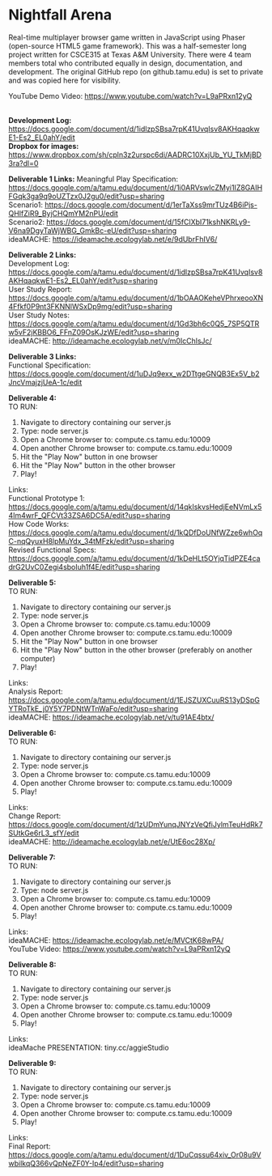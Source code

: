 # Nightfall Arena </br>
Real-time multiplayer browser game written in JavaScript using Phaser (open-source HTML5 game framework). This was a half-semester long project written for CSCE315 at Texas A&M University. There were 4 team members total who contributed equally in design, documentation, and development. The original GitHub repo (on github.tamu.edu) is set to private and was copied here for visibility.

YouTube Demo Video: https://www.youtube.com/watch?v=L9aPRxn12yQ <br><br>

**Development Log:** https://docs.google.com/document/d/1idlzpSBsa7rpK41UvqIsv8AKHqaqkwE1-Es2_EL0ahY/edit </br> 
**Dropbox for images:** https://www.dropbox.com/sh/cpln3z2urspc6di/AADRC10XxjUb_YU_TkMjBD3ra?dl=0 </br>

**Deliverable 1 Links:**
Meaningful Play Specification: https://docs.google.com/a/tamu.edu/document/d/1i0ARVswIcZMyi1IZ8GAIHFGqk3ga9q9oUZTzx0J2gu0/edit?usp=sharing </br>
Scenario1: https://docs.google.com/document/d/1erTaXss9mrTUz4B6iPjs-QHIfZiR9_ByjCHQmYM2nPU/edit </br>
Scenario2: https://docs.google.com/document/d/15fClXbI71kshNKRLy9-V6na9DgyTaWjWBG_GmkBc-eU/edit?usp=sharing </br>
ideaMACHE: https://ideamache.ecologylab.net/e/9dUbrFhIV6/ </br>

**Deliverable 2 Links:** </br> 
Development Log: https://docs.google.com/a/tamu.edu/document/d/1idlzpSBsa7rpK41UvqIsv8AKHqaqkwE1-Es2_EL0ahY/edit?usp=sharing </br>
User Study Report: https://docs.google.com/a/tamu.edu/document/d/1bOAAOKeheVPhrxeooXN4Ffkf0P9nt3FKNNlWSxDp9mg/edit?usp=sharing </br>
User Study Notes: https://docs.google.com/a/tamu.edu/document/d/1Gd3bh6c0Q5_7SP5QTRw5vF2jKBBO6_FFnZ09OsKJzWE/edit?usp=sharing </br>
ideaMACHE: http://ideamache.ecologylab.net/v/m0IcChlsJc/ </br>

**Deliverable 3 Links:**</br> 
Functional Specification: https://docs.google.com/document/d/1uDJq9exx_w2DTtgeGNQB3Ex5V_b2JncVmajzjUeA-1c/edit </br>

**Deliverable 4:**</br>
TO RUN:</br>
1. Navigate to directory containing our server.js </br>
2. Type: node server.js </br>
3. Open a Chrome browser to: compute.cs.tamu.edu:10009 </br>
4. Open another Chrome browser to: compute.cs.tamu.edu:10009 </br>
5. Hit the "Play Now" button in one browser </br>
6. Hit the "Play Now" button in the other browser </br>
7. Play! </br>

Links:</br>
Functional Prototype 1: https://docs.google.com/a/tamu.edu/document/d/14qkIskvsHedjEeNVmLx54Im4wrF_QFCVt33ZSA6DC5A/edit?usp=sharing </br> How Code Works: https://docs.google.com/a/tamu.edu/document/d/1kQDfDoUNfWZze6whOqC-nqQyuxH8lpMuYdx_34tMFzk/edit?usp=sharing </br> Revised Functional Specs: https://docs.google.com/a/tamu.edu/document/d/1kDeHLt5OYjqTidPZE4cadrG2UvC0Zegi4sboIuh1f4E/edit?usp=sharing </br>

**Deliverable 5:**</br>
TO RUN:</br>
1. Navigate to directory containing our server.js </br>
2. Type: node server.js </br>
3. Open a Chrome browser to: compute.cs.tamu.edu:10009 </br>
4. Open another Chrome browser to: compute.cs.tamu.edu:10009 </br>
5. Hit the "Play Now" button in one browser </br>
6. Hit the "Play Now" button in the other browser (preferably on another computer) </br>
7. Play! </br>

Links:</br>
Analysis Report: https://docs.google.com/a/tamu.edu/document/d/1EJSZUXCuuRS13yDSpGYTRoTkE_j0Y5Y7PDNtWTnWaFo/edit?usp=sharing </br>
ideaMACHE: https://ideamache.ecologylab.net/v/tu91AE4btx/ </br>

**Deliverable 6:**</br>
TO RUN:</br>
1. Navigate to directory containing our server.js </br>
2. Type: node server.js </br>
3. Open a Chrome browser to: compute.cs.tamu.edu:10009 </br>
4. Open another Chrome browser to: compute.cs.tamu.edu:10009 </br>
5. Play! </br>

Links: </br>
Change Report: https://docs.google.com/document/d/1zUDmYunqJNYzVeQfiJylmTeuHdRk7SUtkGe6rL3_sfY/edit </br>
ideaMACHE: http://ideamache.ecologylab.net/e/UtE6oc28Xp/ </br>

**Deliverable 7:**</br>
TO RUN:</br>
1. Navigate to directory containing our server.js </br>
2. Type: node server.js </br>
3. Open a Chrome browser to: compute.cs.tamu.edu:10009 </br>
4. Open another Chrome browser to: compute.cs.tamu.edu:10009 </br>
5. Play! </br>

Links: </br>
ideaMACHE: https://ideamache.ecologylab.net/e/MVCtK68wPA/ </br>
YouTube Video: https://www.youtube.com/watch?v=L9aPRxn12yQ </br>

**Deliverable 8:**</br>
TO RUN:</br>
1. Navigate to directory containing our server.js </br>
2. Type: node server.js </br>
3. Open a Chrome browser to: compute.cs.tamu.edu:10009 </br>
4. Open another Chrome browser to: compute.cs.tamu.edu:10009 </br>
5. Play! </br>

Links: </br>
ideaMache PRESENTATION: tiny.cc/aggieStudio </br>

**Deliverable 9:**</br>
TO RUN:</br>
1. Navigate to directory containing our server.js </br>
2. Type: node server.js </br>
3. Open a Chrome browser to: compute.cs.tamu.edu:10009 </br>
4. Open another Chrome browser to: compute.cs.tamu.edu:10009 </br>
5. Play! </br>

Links: </br>
Final Report: https://docs.google.com/a/tamu.edu/document/d/1DuCqssu64xiv_Or08u9VwbilkqQ366vQpNeZF0Y-Ip4/edit?usp=sharing </br>
